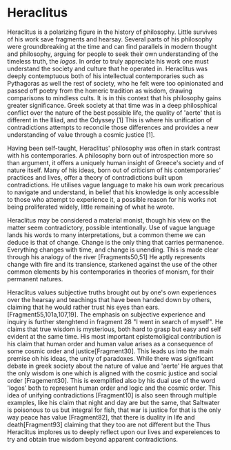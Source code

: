 
# Heraclitus

Heraclitus is a polarizing figure in the history of philosophy. Little survives of his work save fragments and hearsay. Several parts of his philosophy were groundbreaking at the time and can find parallels in  modern thought and philosophy, arguing
for people to seek their own understanding of the timeless truth, the *logos*. 
In order to truly appreciate his work one must understand the society and culture that he operated in. Heraclitus was deeply contemptuous both of his intellectual contemporaries such as Pythagoras as well the rest of society, who he felt were too opinionated and passed off poetry from the homeric tradition as wisdom, drawing comparisons to mindless cults. It is in this context that his philosophy gains greater significance. Greek society at that time was in a deep philosphical conflict over the nature of the best possible life, the quality of 'aerte' that is different in the Illiad, and the Odyssey [1]
This is where his unification of contradictions attempts to reconcile those differences and provides a new understanding of value through a cosmic justice [1].

Having been self-taught, Heraclitus' philosophy was often in stark 
contrast with his contemporaries. A philosophy born out of
introspection more so than argument, it offers a uniquely human 
insight of Greece's society and of nature itself. Many of his ideas,
born out of criticism of his contemporaries' practices and 
lives, offer a theory of contradictions built upon contradictions.
He utilises vague language to make his own work precarious to 
navigate and understand, in belief that his knowledge is only
accessible to those who attempt to experience it, a possible reason 
for his works not being proliferated widely,
little remaining of what he wrote. 

Heraclitus may be considered a material monist, though his view on
the matter seem contradictory, possible intentionally.
Use of vague language lands his words to many interpretations, but a 
common theme we can deduce is that of change. Change is the only thing
that carries permanence. Everything changes with time, and change is 
unending. This is made clear through his analogy of the river [Fragments50,51] He aptly represents change with fire and its transience, starkened against the use
of the other common elements by his contemporaries in theories of monism,
for their permanent natures.

Heraclitus values subjective truths brought out by one's own experiences over the hearsay and teachings that have been handed down by others, claiming that he would rather trust his eyes than ears. [Fragment55,101a,107,19]. The emphasis on subjective experience and inquiry is further stenghtend in fragment 28 "I went in search of myself". He claims that true wisdom is mysterious, both hard to grasp but easy and self evident at the same time. His most important epistemoligical contribution is his claim that human order and human value arises as a consequence of some cosmic order and justice[Fragment30]. This leads us into the main premise oh his ideas, the unity of paradoxes. 
While there was significant debate in greek society about the nature of value and 'aerte' He argues that the only wisdom is one which is aligned with the cosmic justice and social order [Fragement30]. This is exemplified also by his dual use of the word 'logos' both to represent human order and logic and the cosmic order. This idea of unifying contradictions [Fragment10] is also seen through multiple examples, like his claim that night and day are but the same, that Saltwater is poisonous to us but integral for fish, that war is justice for that is the only way peace has value [Fragment82], that there is duality in life and death[Fragment93] claiming that they too are not different but the  Thus Heraclitus implores us to deeply reflect upon our lives and expereiences to try and obtain true wisdom beyond apparent contradictions.